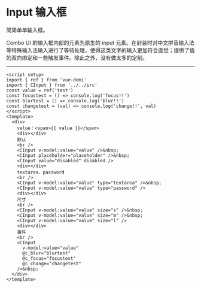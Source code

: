 <script setup>
import InputExample from './input-example.vue'
</script>

# Input 输入框

简简单单输入框。

Combo UI 的输入框内部的元素为原生的 input 元素。在封装时对中文拼音输入法等特殊输入法输入进行了等待处理，使得这类文字的输入更加符合直觉；提供了值的双向绑定和一些触发事件。除此之外，没有做太多的定制。

---

<input-example></input-example>

```vue
<script setup>
import { ref } from 'vue-demi'
import { CInput } from '../../src'
const value = ref('test')
const focustest = () => console.log('focus!!')
const blurtest = () => console.log('blur!!')
const changetest = (val) => console.log('change!!', val)
</script>
<template>
  <div>
    value：<span>{{ value }}</span>
    <div></div>
    默认
    <br />
    <CInput v-model:value="value" />&nbsp;
    <CInput placeholder="placeholder" />&nbsp;
    <CInput value="disabled" disabled />
    <div></div>
    textarea、password
    <br />
    <CInput v-model:value="value" type="textarea" />&nbsp;
    <CInput v-model:value="value" type="password" />
    <div></div>
    尺寸
    <br />
    <CInput v-model:value="value" size="s" />&nbsp;
    <CInput v-model:value="value" size="m" />&nbsp;
    <CInput v-model:value="value" size="l" />
    <div></div>
    事件
    <br />
    <CInput
      v-model:value="value"
      @c_blur="blurtest"
      @c_focus="focustest"
      @c_change="changetest"
    />&nbsp;
  </div>
</template>
```
